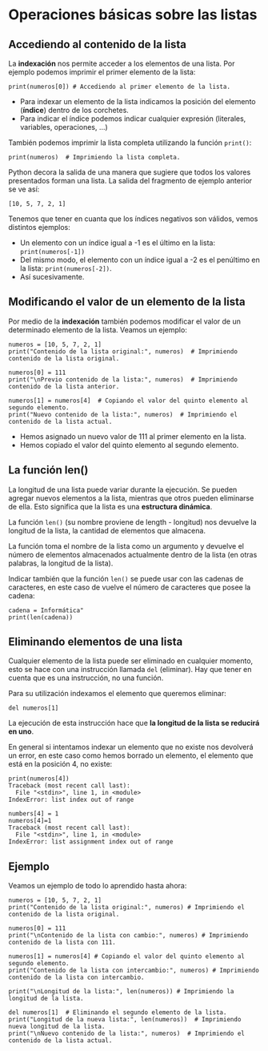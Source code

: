 # Operaciones básicas sobre las listas

## Accediendo al contenido de la lista

La **indexación** nos permite acceder a los elementos de una lista. Por ejemplo podemos imprimir el primer elemento de la lista:

```
print(numeros[0]) # Accediendo al primer elemento de la lista.
```

* Para indexar un elemento de la lista indicamos la posición del elemento (**índice**) dentro de los corchetes.
* Para indicar el índice podemos indicar cualquier expresión (literales, variables, operaciones, ...)

También podemos imprimir la lista completa utilizando la función `print()`:

```
print(numeros)  # Imprimiendo la lista completa.
```

Python decora la salida de una manera que sugiere que todos los valores presentados forman una lista. La salida del fragmento de ejemplo anterior se ve así:

```
[10, 5, 7, 2, 1]
```

Tenemos que tener en cuanta que los índices negativos son válidos, vemos distintos ejemplos:

* Un elemento con un índice igual a -1 es el último en la lista: `print(numeros[-1])`
* Del mismo modo, el elemento con un índice igual a -2 es el penúltimo en la lista: `print(numeros[-2])`.
* Así sucesivamente.

## Modificando el valor de un elemento de la lista

Por medio de la **indexación** también podemos modificar el valor de un determinado elemento de la lista. Veamos un ejemplo:

```
numeros = [10, 5, 7, 2, 1]
print("Contenido de la lista original:", numeros)  # Imprimiendo contenido de la lista original.

numeros[0] = 111
print("\nPrevio contenido de la lista:", numeros)  # Imprimiendo contenido de la lista anterior.

numeros[1] = numeros[4]  # Copiando el valor del quinto elemento al segundo elemento.
print("Nuevo contenido de la lista:", numeros)  # Imprimiendo el contenido de la lista actual.
```


* Hemos asignado un nuevo valor de 111 al primer elemento en la lista. 
* Hemos copiado el valor del quinto elemento al segundo elemento. 

## La función len()

La longitud de una lista puede variar durante la ejecución. Se pueden agregar nuevos elementos a la lista, mientras que otros pueden eliminarse de ella. Esto significa que la lista es una **estructura dinámica**.

La función `len()` (su nombre proviene de length - longitud) nos devuelve la longitud de la lista, la cantidad de elementos que almacena.

La función toma el nombre de la lista como un argumento y devuelve el número de elementos almacenados actualmente dentro de la lista (en otras palabras, la longitud de la lista).

Indicar también que la función `len()` se puede usar con las cadenas de caracteres, en este caso de vuelve el número de caracteres que posee la cadena:

```
cadena = Informática"
print(len(cadena))
```

## Eliminando elementos de una lista

Cualquier elemento de la lista puede ser eliminado en cualquier momento, esto se hace con una instrucción llamada `del` (eliminar). Hay que tener en cuenta  que es una instrucción, no una función.

Para su utilización indexamos el elemento que queremos eliminar:

```
del numeros[1]
```

La ejecución de esta instrucción hace que **la longitud de la lista se reducirá en uno**.

En general si intentamos indexar un elemento que no existe nos devolverá un error, en este caso como hemos borrado un elemento, el elemento que está en la posición 4, no existe:

```
print(numeros[4])
Traceback (most recent call last):
  File "<stdin>", line 1, in <module>
IndexError: list index out of range

numbers[4] = 1
numeros[4]=1
Traceback (most recent call last):
  File "<stdin>", line 1, in <module>
IndexError: list assignment index out of range
```

## Ejemplo

Veamos un ejemplo de todo lo aprendido hasta ahora:

```
numeros = [10, 5, 7, 2, 1]
print("Contenido de la lista original:", numeros) # Imprimiendo el contenido de la lista original.

numeros[0] = 111
print("\nContenido de la lista con cambio:", numeros) # Imprimiendo contenido de la lista con 111.

numeros[1] = numeros[4] # Copiando el valor del quinto elemento al segundo elemento.
print("Contenido de la lista con intercambio:", numeros) # Imprimiendo contenido de la lista con intercambio.

print("\nLongitud de la lista:", len(numeros)) # Imprimiendo la longitud de la lista.

del numeros[1]  # Eliminando el segundo elemento de la lista.
print("Longitud de la nueva lista:", len(numeros))  # Imprimiendo nueva longitud de la lista.
print("\nNuevo contenido de la lista:", numeros)  # Imprimiendo el contenido de la lista actual.
```

